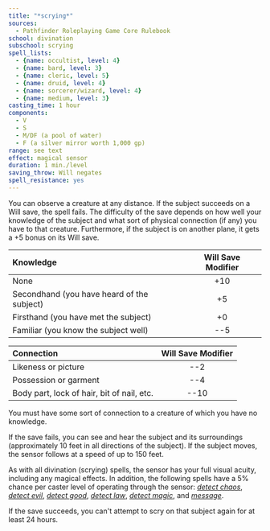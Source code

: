 ```yaml
---
title: "*scrying*"
sources:
  - Pathfinder Roleplaying Game Core Rulebook
school: divination
subschool: scrying
spell_lists:
  - {name: occultist, level: 4}
  - {name: bard, level: 3}
  - {name: cleric, level: 5}
  - {name: druid, level: 4}
  - {name: sorcerer/wizard, level: 4}
  - {name: medium, level: 3}
casting_time: 1 hour
components:
  - V
  - S
  - M/DF (a pool of water)
  - F (a silver mirror worth 1,000 gp)
range: see text
effect: magical sensor
duration: 1 min./level
saving_throw: Will negates
spell_resistance: yes
---
```


You can observe a creature at any distance. If the subject succeeds on a Will save, the spell fails. The difficulty of the save depends on how well your knowledge of the subject and what sort of physical connection (if any) you have to that creature. Furthermore, if the subject is on another plane, it gets a +5 bonus on its Will save.

Knowledge | Will Save Modifier
:---|:--:
None | +10
Secondhand (you have heard of the subject) | +5
Firsthand (you have met the subject) | +0
Familiar (you know the subject well) | --5

Connection | Will Save Modifier
|:--|:--:
Likeness or picture | --2
Possession or garment | --4
Body part, lock of hair, bit of nail, etc. | --10

You must have some sort of connection to a creature of which you have no knowledge.

If the save fails, you can see and hear the subject and its surroundings (approximately 10 feet in all directions of the subject). If the subject moves, the sensor follows at a speed of up to 150 feet.

As with all divination (scrying) spells, the sensor has your full visual acuity, including any magical effects. In addition, the following spells have a 5% chance per caster level of operating through the sensor: [*detect chaos*](/spells/detect-chaos/), [*detect evil*](/spells/detect-evil/), [*detect good*](/spells/detect-good/), [*detect law*](/spells/detect-law/), [*detect magic*](/spells/detect-magic/), and [*message*](/spells/message/).

If the save succeeds, you can't attempt to scry on that subject again for at least 24 hours.

